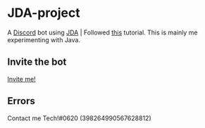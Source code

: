 # JDA-project

A [Discord](https://discord.com) bot using [JDA](https://github.com/DV8FromTheWorld/JDA) | Followed [this](https://www.youtube.com/watch?v=dOmyJhB_feM&list=PLWnw41ah3I4YxBetY8iCa-b9t1JwV2jsW) tutorial. This is mainly me experimenting with Java.

## Invite the bot

[Invite me!](https://discordapp.com/oauth2/authorize?client_id=690981937782980680&scope=bot&permissions=8)

## Errors

Contact me Tech!#0620 (398264990567628812)
